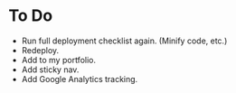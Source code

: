 # To Do

- Run full deployment checklist again. (Minify code, etc.)
- Redeploy.
- Add to my portfolio.
- Add sticky nav.
- Add Google Analytics tracking.